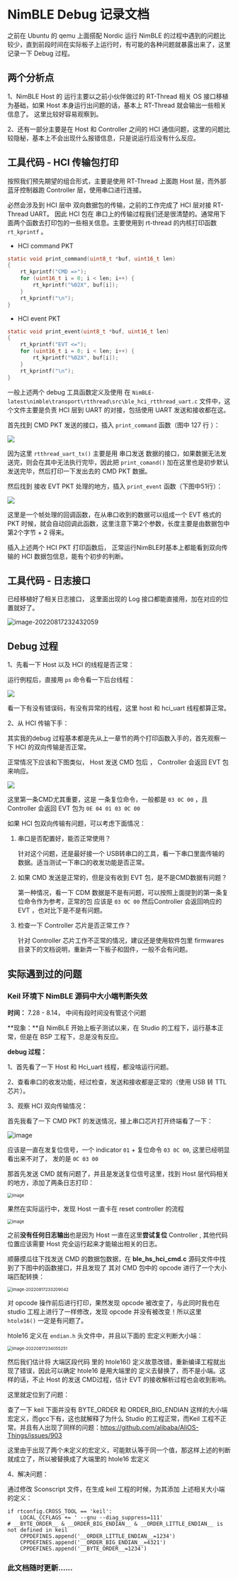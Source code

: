# NimBLE Debug 记录文档

之前在 Ubuntu 的 qemu 上面搭配 Nordic 运行 NimBLE 的过程中遇到的问题比较少，直到前段时间在实际板子上运行时，有可能的各种问题就暴露出来了，这里记录一下 Debug 过程。

## 两个分析点

1、NimBLE Host 的 运行主要以之前小伙伴做过的 RT-Thread 相关 OS 接口移植为基础，如果 Host 本身运行出问题的话，基本上 RT-Thread 就会输出一些相关信息了。 这里比较好容易观察到。

2、还有一部分主要是在 Host 和 Controller 之间的 HCI 通信问题，这里的问题比较隐秘，基本上不会出现什么报错信息，只是说运行后没有什么反应。

## 工具代码 - HCI 传输包打印

按照我们预先期望的组合形式，主要是使用 RT-Thread 上面跑 Host 层，而外部蓝牙控制器跑 Controller 层，使用串口进行连接。

必然会涉及到 HCI 层中 双向数据包的传输，之前的工作完成了 HCI 层对接 RT-Thread UART。 因此 HCI 包在 串口上的传输过程我们还是很清楚的。通常用下面两个函数去打印包的一些相关信息。主要使用到 rt-thread 的内核打印函数 `rt_kprintf` 。

-   HCI command PKT

```c
static void print_command(uint8_t *buf, uint16_t len)
{
    rt_kprintf("CMD =>");
    for (uint16_t i = 0; i < len; i++) {
        rt_kprintf("%02X", buf[i]);
    }
    rt_kprintf("\n");
}
```

-   HCI event PKT

```c
static void print_event(uint8_t *buf, uint16_t len)
{
    rt_kprintf("EVT <=");
    for (uint16_t i = 0; i < len; i++) {
        rt_kprintf("%02X", buf[i]);
    }
    rt_kprintf("\n");
}
```



一般上述两个 debug 工具函数定义及使用 在 `NimBLE-latest\nimble\transport\rtthread\src\ble_hci_rtthread_uart.c` 文件中，这个文件主要是负责 HCI 层到 UART 的对接，包括使用 UART 发送和接收都在这。

首先找到 CMD PKT 发送的接口，插入 `print_command` 函数（图中 127 行 ）：

![](figures/print_cmd.png)

因为这里 `rtthread_uart_tx()` 主要是用 串口发送 数据的接口，如果数据无法发送完，则会在其中无法执行完毕，因此把 `print_comand()` 加在这里也是初步默认发送完毕，然后打印一下发出去的 CMD PKT 数据。



然后找到 接收 EVT PKT 处理的地方，插入 `print_event` 函数（下图中51行）：

![](figures/print_event.png)

这里是一个帧处理的回调函数，在从串口收到的数据可以组成一个 EVT 格式的 PKT 时候，就会自动回调此函数，这里注意下第2个参数，长度主要是由数据包中 第2个字节 + 2 得来。

插入上述两个 HCI PKT 打印函数后， 正常运行NimBLE时基本上都能看到双向传输的 HCI 数据包信息，能有个初步的判断。



## 工具代码 - 日志接口 

已经移植好了相关日志接口， 这里面出现的 Log 接口都能直接用，加在对应的位置就好了。

![image-20220817232432059](figures/log-tool.png)

## Debug 过程

1、先看一下 Host 以及 HCI 的线程是否正常：

运行例程后，直接用 `ps` 命令看一下后台线程：

![](figures/ps.png)

看一下有没有错误码，有没有异常的线程，这里 host 和 hci_uart 线程都算正常。



2、从 HCI 传输下手：

其实我的debug 过程基本都是先从上一章节的两个打印函数入手的，首先观察一下 HCI 的双向传输是否正常。

正常情况下应该和下图类似， Host 发送 CMD 包后 ， Controller 会返回 EVT 包来响应。

![](figures/hci-debug.png)

这里第一条CMD尤其重要，这是 一条复位命令，一般都是 `03 0C 00` ，且 Controller 会返回 EVT 包为 `0E 04 01 03 0C 00`

如果 HCI 包双向传输有问题，可以考虑下面情况：

1.  串口是否配置好，能否正常使用？

    针对这个问题，还是最好接一个 USB转串口的工具，看一下串口里面传输的数据。适当测试一下串口的收发功能是否正常。

2.  如果 CMD 发送是正常的，但是没有收到 EVT 包，是不是CMD数据有问题？

    第一种情况，看一下 CDM 数据是不是有问题，可以按照上面提到的第一条复位命令作为参考，正常的包 应该是  `03 0C 00` 然后Controller 会返回响应的 EVT ，也对比下是不是有问题。

3.  检查一下 Controller 芯片是否正常工作？

    针对 Controller 芯片工作不正常的情况，建议还是使用软件包里 firmwares 目录下的文档说明，重新弄一下板子和固件，一般不会有问题。



## 实际遇到过的问题

### Keil 环境下 NimBLE 源码中大小端判断失效

**时间：** 7.28 - 8.14， 中间有段时间没有管这个问题

**现象：**自 NimBLE 开始上板子测试以来，在 Studio 的工程下，运行基本正常，但是在 BSP 工程下，总是没有反应。

**debug 过程：**

1、首先看了一下 Host 和 Hci_uart 线程，都没啥运行问题。

2、查看串口的收发功能，经过检查，发送和接收都是正常的（使用 USB 转 TTL 芯片）。

3、观察 HCI 双向传输情况：

首先我看了一下 CMD PKT 的发送情况，接上串口芯片打开终端看了一下：

 ![image](./figures/uart_tx.png)

应该是一直在发复位信号，一个 indicator `01` + 复位命令 `03 0C 00`, 这里已经明显看出来不对了， 发的是 `0C 03 00`

那首先发送 CMD 就有问题了，并且是发送复位信号这里，找到 Host 层代码相关的地方，添加了两条日志打印：

<img src="https://user-images.githubusercontent.com/77085567/184159907-0d61da21-66d5-49f8-b6b9-cb5a4b74a4fc.png" alt="image" style="zoom:67%;" />

果然在实际运行中，发现 Host 一直卡在 reset controller 的流程

<img src="figures/host-reset.png" alt="image" style="zoom: 67%;" />

之前**没有任何日志输出**也是因为 Host 一直在这里**尝试复位** Controller , 其他代码位置应该需要 Host 完全运行起来才能输出相关的日志。

顺藤摸瓜往下找发送 CMD 的数据包数据，在 **ble_hs_hci_cmd.c** 源码文件中找到了下图中的函数接口，并且发现了 其对 CMD 包中的 opcode 进行了一个大小端匹配转换：

<img src="figures/hci_cmd_send.png" alt="image-20220817233209042" style="zoom:67%;" />

对 opcode 操作前后进行打印，果然发现 opcode 被改变了，与此同时我也在 studio 工程上进行了一样修改，发现 opcode 并没有被改变！所以这里 `htole16()` 一定是有问题了。

htole16 定义在 `endian.h`  头文件中，并且以下面的 宏定义判断大小端：

<img src="figures/endian-h.png" alt="image-20220817234055251" style="zoom:67%;" />

然后我们估计将 大端区段代码 里的 htole16() 定义故意改错，重新编译工程就出现了错误，因此可以确定 htole16 是用大端里的 定义去替换了，而不是小端。这样的话，不止 Host 的发送 CMD过程，估计 EVT 的接收解析过程也会收到影响。

这里就定位到了问题：

查了一下 keil 下面并没有 BYTE_ORDER 和 ORDER_BIG_ENDIAN 这样的大小端宏定义，而gcc下有，这也就解释了为什么 Studio 的工程正常，而Keil 工程不正常。并且有人出现了同样的问题：https://github.com/alibaba/AliOS-Things/issues/903

这里由于出现了两个未定义的宏定义，可能默认等于同一个值，那这样上述的判断就成立了，所以被替换成了大端里的 htole16 宏定义

4、解决问题：

通过修改 Sconscript 文件，在生成 keil 工程的时候，为其添加 上述相关大小端的定义：

```
if rtconfig.CROSS_TOOL == 'keil':
    LOCAL_CCFLAGS += ' --gnu --diag_suppress=111'
# __BYTE_ORDER__ & __ORDER_BIG_ENDIAN__ & __ORDER_LITTLE_ENDIAN__ is not defined in keil
    CPPDEFINES.append('__ORDER_LITTLE_ENDIAN__=1234')
    CPPDEFINES.append('__ORDER_BIG_ENDIAN__=4321')
    CPPDEFINES.append('__BYTE_ORDER__=1234')
```





### 此文档随时更新......
